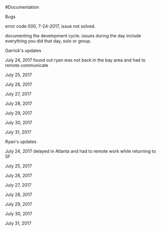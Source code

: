 #Documentation

Bugs
<!-- issue, time stamp, was issue solved?-->
error code 000, 7-24-2017, issue not solved.

<!-- ///////////////////////////////////////////////////////////////////////////////////////////////////// -->

documenting the development cycle. issues during the day
include everything you did that day, solo or group.

Garrick's updates

  July 24, 2017
    found out ryan was not back in the bay area and had to remote communicate

  July 25, 2017

  July 26, 2017

  July 27, 2017

  July 28, 2017

  July 29, 2017

  July 30, 2017

  July 31, 2017



<!-- ///////////////////////////////////////////////////////////////////////////////////////////////////// -->
Ryan's updates

July 24, 2017
  delayed in Atlanta and had to remote work while returning to SF

July 25, 2017

July 26, 2017

July 27, 2017

July 28, 2017

July 29, 2017

July 30, 2017

July 31, 2017
